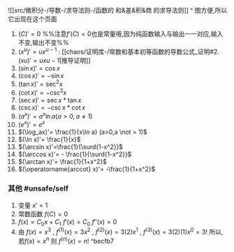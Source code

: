 

![[src/微积分-/导数-/求导法则-/函数的 和&差&积&商 的求导法则]]
^ 图方便,所以它出现在这个页面

1.  $(C)' = 0$ %%注意$f'(C)=0$也是常量哦,因为纯函数输入与输出一一对应,输入不变,输出不变%%
2.  $(x^u)'=ux^{u-1}$ :  [[chaos/证明库-/常数和基本初等函数的导数公式_证明#2. $(x u)'=ux {u-1}$|推导证明]]
3.  $(\sin x)'= \cos x$
4.  $(\cos x)'= -\sin x$
5.  $(\tan x)'= \sec^2x$
6.  $(\cot x)'=-   \csc^2 x$
7.  $(\sec x)'= \sec x * \tan x$
8.  $(\csc x )'= -\csc x * \cot x$
9.  $(a^x)'= a^x \ln a (a>0,a \not = 1)$
10.  $(e^x)'= e^x$
11.  $(\log_ax)'= \frac{1}{x\ln a} (a>0,a \not = 1)$
12.  $(\ln x)'= \frac{1}{x}$
13.  $(\arcsin x)'=\frac{1}{\surd{1-x^2}}$
14.  $(\arccos x)'= - \frac{1}{\surd{1-x^2}}$
15.  $(\arctan x)'= \frac{1}{1+x^2}$
16.  $(\operatorname{arccot} x)'= -\frac{1}{1+x^2}$

### 其他 #unsafe/self 

1. 变量 $x'= 1$  
2. 常数函数 $f(C)= 0$ 
3. $f(x) =C_{0} x + C_{1}$
    $f'(x) = C_{0}$
    $f''(x)=0$
4. 由 $f(x)=x^3$ , $f^{(1)}(x)=3x^2$  , $f^{(2)}(x)=3(2)x^1$ , $f^{(3)}(x)=3(2)(1)x^0 = 3!$
    所以, 若$f(x) =x^n$ 则 $f^{(n)}(x)=n!$ ^becfb7

